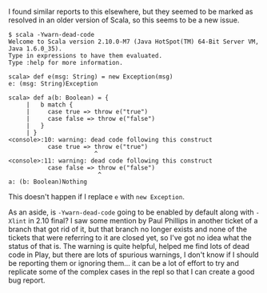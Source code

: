 I found similar reports to this elsewhere, but they seemed to be marked as resolved in an older version of Scala, so this seems to be a new issue.

```
$ scala -Ywarn-dead-code
Welcome to Scala version 2.10.0-M7 (Java HotSpot(TM) 64-Bit Server VM, Java 1.6.0_35).
Type in expressions to have them evaluated.
Type :help for more information.

scala> def e(msg: String) = new Exception(msg)
e: (msg: String)Exception

scala> def a(b: Boolean) = {
     |   b match {
     |     case true => throw e("true")
     |     case false => throw e("false")
     |   }
     | }
<console>:10: warning: dead code following this construct
           case true => throw e("true")
                        ^
<console>:11: warning: dead code following this construct
           case false => throw e("false")
                         ^
a: (b: Boolean)Nothing
```

This doesn't happen if I replace `e` with `new Exception`.

As an aside, is `-Ywarn-dead-code` going to be enabled by default along with `-Xlint` in 2.10 final?  I saw some mention by Paul Phillips in another ticket of a branch that got rid of it, but that branch no longer exists and none of the tickets that were referring to it are closed yet, so I've got no idea what the status of that is.  The warning is quite helpful, helped me find lots of dead code in Play, but there are lots of spurious warnings, I don't know if I should be reporting them or ignoring them... it can be a lot of effort to try and replicate some of the complex cases in the repl so that I can create a good bug report.
